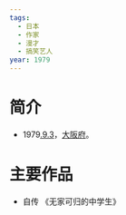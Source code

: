 ```yaml
---
tags:
  - 日本
  - 作家
  - 漫才
  - 搞笑艺人
year: 1979
---
```

# 简介

- 1979[.9.3](2024-09-03.md)，[大阪府](大阪府.md)。
# 主要作品

- 自传
《无家可归的中学生》